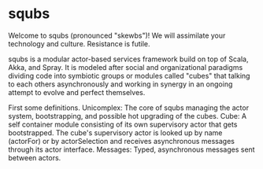 squbs
=====

Welcome to squbs (pronounced "skewbs")! We will assimilate your technology and culture. Resistance is futile.

squbs is a modular actor-based services framework build on top of Scala, Akka, and Spray. It is modeled after social and organizational paradigms dividing code into symbiotic groups or modules called "cubes" that talking to each others asynchronously and working in synergy in an ongoing attempt to evolve and perfect themselves.

First some definitions.
Unicomplex: The core of squbs managing the actor system, bootstrapping, and possible hot upgrading of the cubes.
Cube: A self container module consisting of its own supervisory actor that gets bootstrapped. The cube's supervisory actor is looked up by name (actorFor) or by actorSelection and receives asynchronous messages through its actor interface.
Messages: Typed, asynchronous messages sent between actors.

